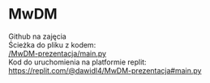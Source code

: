 # MwDM
Github na zajęcia <br>
Ścieżka do pliku z kodem:<br>
<a href="https://github.com/Abbacchio331/MwDM/blob/main/MwDM-prezentacja/main.py" target="_blank">/MwDM-prezentacja/main.py</a><br>
Kod do uruchomienia na platformie replit:<br>
<a href="https://replit.com/@dawidl4/MwDM-prezentacja#main.py" target="_blank">https://replit.com/@dawidl4/MwDM-prezentacja#main.py</a>
